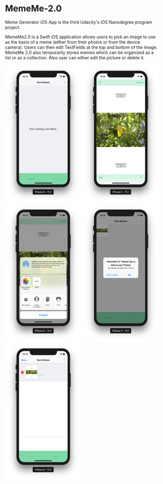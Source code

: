 # MemeMe-2.0
 Meme Generator iOS App is the third Udacity's iOS Nanodegree program project.
 
MemeMe2.0 is a Swift iOS application allows users to pick an image to use as the basis of a meme (either from their photos or from the device camera). Users can then edit TextFields at the top and bottom of the image. MemeMe 2.0 also temporarily stores memes which can be organized as a list or as a collection. Also user can either edit the picture or delete it.

<img src="https://github.com/Nora-almansour/MemeMe-2.0/blob/master/Screen%20Shot%201440-04-02%20at%2010.33.51%20AM.png" width="250" height="450" >  <img src="https://github.com/Nora-almansour/MemeMe-2.0/blob/master/Screen%20Shot%201440-04-02%20at%2010.34.17%20AM.png" width="250" height="450" >  <img src="https://github.com/Nora-almansour/MemeMe-2.0/blob/master/Screen%20Shot%201440-04-02%20at%2010.34.31%20AM.png" width="250" height="450" >  <img src="https://github.com/Nora-almansour/MemeMe-2.0/blob/master/Screen%20Shot%201440-04-02%20at%2010.34.35%20AM.png" width="250" height="450" >  <img src="https://github.com/Nora-almansour/MemeMe-2.0/blob/master/Screen%20Shot%201440-04-02%20at%2010.34.55%20AM.png" width="250" height="450" >



